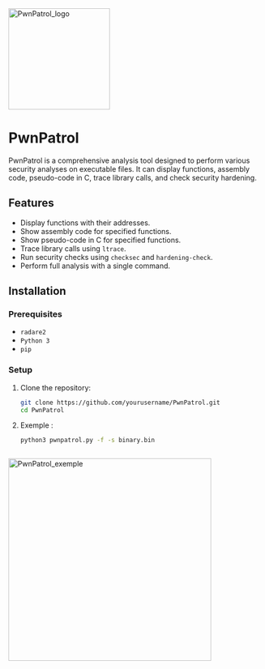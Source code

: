 <img src="https://github.com/Dakhay/PwnPatrol/assets/74660357/83741ab1-ac44-42d4-afba-c23398e957bb" alt="PwnPatrol_logo" width="200"/>

# PwnPatrol

PwnPatrol is a comprehensive analysis tool designed to perform various security analyses on executable files. It can display functions, assembly code, pseudo-code in C, trace library calls, and check security hardening.

## Features

- Display functions with their addresses.
- Show assembly code for specified functions.
- Show pseudo-code in C for specified functions.
- Trace library calls using `ltrace`.
- Run security checks using `checksec` and `hardening-check`.
- Perform full analysis with a single command.

## Installation

### Prerequisites

- `radare2`
- `Python 3`
- `pip`

### Setup

1. Clone the repository:

   ```bash
   git clone https://github.com/yourusername/PwnPatrol.git
   cd PwnPatrol


2. Exemple :

   ```bash
   python3 pwnpatrol.py -f -s binary.bin 



<img src="https://github.com/Dakhay/PwnPatrol/assets/74660357/83741ab1-ac44-42d4-afba-c23398e957bb](https://github.com/Dakhay/PwnPatrol/issues/2#issue-2321008784" alt="PwnPatrol_exemple" width="400"/>
